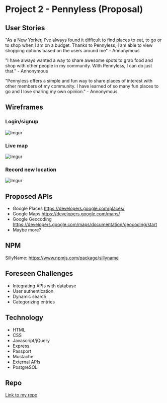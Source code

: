 # Project 2 - Pennyless (Proposal)

## User Stories
"As a New Yorker, I've always found it difficult to find places to eat, to go or to shop when I am on a budget. Thanks to Pennyless, I am able to view shopping options based on the users around me" - Annonymous

"I have always wanted a way to share awesome spots to grab food and shop with other people in my community. With Pennyless, I can do just that." - Annonymous

"Pennyless offers a simple and fun way to share places of interest with other members of my community. I have learned of so many fun places to go and I love sharing my own opinion." - Annonymous

## Wireframes
### Login/signup
![Imgur](https://i.imgur.com/wXup4Vv.png)

### Live map
![Imgur](https://i.imgur.com/dbB9rvS.png)

### Record new location
![Imgur](https://i.imgur.com/BJ0HVaX.png)

## Proposed APIs
- Google Places https://developers.google.com/places/
- Google Maps https://developers.google.com/maps/
- Google Geocoding https://developers.google.com/maps/documentation/geocoding/start
- Maybe more? 

## NPM
SillyName: https://www.npmjs.com/package/sillyname

## Foreseen Challenges
- Integrating APIs with database
- User authentication
- Dynamic search
- Categorizing entries

## Technology
- HTML
- CSS
- Javascript/jQuery
- Express
- Passport
- Mustache
- External APIs
- PostgreSQL

## Repo
[Link to my repo](https://github.com/moralesl5/Pennyless)